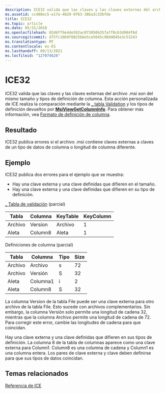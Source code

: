```yaml
---
description: ICE32 valida que las claves y las claves externas del archivo .msi son del mismo tamaño y tipos de definición de columna.
ms.assetid: cc488ec5-e17a-4829-9763-38ba3c33bfde
title: ICE32
ms.topic: article
ms.date: 05/31/2018
ms.openlocfilehash: 02d6ff9e4de592ac073050b357aff0c63d984f0d
ms.sourcegitcommit: d75fc10b9f0825bbe5ce5045c90d4045e3c53243
ms.translationtype: MT
ms.contentlocale: es-ES
ms.lasthandoff: 09/13/2021
ms.locfileid: "127074626"
---
```

# <a name="ice32"></a>ICE32

ICE32 valida que las claves y las claves externas del archivo .msi son del mismo tamaño y tipos de definición de columna. Esta acción personalizada de ICE realiza la comparación mediante la [ \_ tabla Validation](-validation-table.md) y los tipos de definición devueltos por [**MsiViewGetColumnInfo**](/windows/desktop/api/Msiquery/nf-msiquery-msiviewgetcolumninfo). Para obtener más información, vea [Formato de definición de columna](column-definition-format.md).

## <a name="result"></a>Resultado

ICE32 publica errores si el archivo .msi contiene claves externas a claves de un tipo de datos de columna o longitud de columna diferente.

## <a name="example"></a>Ejemplo

ICE32 publica dos errores para el ejemplo que se muestra:

-   Hay una clave externa y una clave definidas que difieren en el tamaño.
-   Hay una clave externa y una clave definidas que difieren en su tipo de definición.

[ \_ Tabla de validación](-validation-table.md) (parcial)



| Tabla | Columna  | KeyTable | KeyColumn |
|-------|---------|----------|-----------|
| Archivo  | Version | Archivo     | 1         |
| Aleta  | Column8 | Aleta     | 1         |



 

Definiciones de columna (parcial)



| Tabla | Columna  | Tipo | Size |
|-------|---------|------|------|
| Archivo  | Archivo    | s    | 72   |
| Archivo  | Versión | S    | 32   |
| Aleta  | Columna1 | i    | 2    |
| Aleta  | Column8 | S    | 32   |



 

La columna Version de la tabla File puede ser una clave externa para otro archivo de la tabla File. Esto sucede con archivos complementarios. Sin embargo, la columna Versión solo permite una longitud de cadena 32, mientras que la columna Archivo permite una longitud de cadena de 72. Para corregir este error, cambie las longitudes de cadena para que coincidan.

Hay una clave externa y una clave definidas que difieren en sus tipos de definición. La columna 8 de la tabla de columnas aparece como una clave externa para Column1. Column8 es una columna de cadena y Column1 es una columna entera. Los pares de clave externa y clave deben definirse para que sus tipos de datos coincidan.

## <a name="related-topics"></a>Temas relacionados

<dl> <dt>

[Referencia de ICE](ice-reference.md)
</dt> </dl>

 

 



